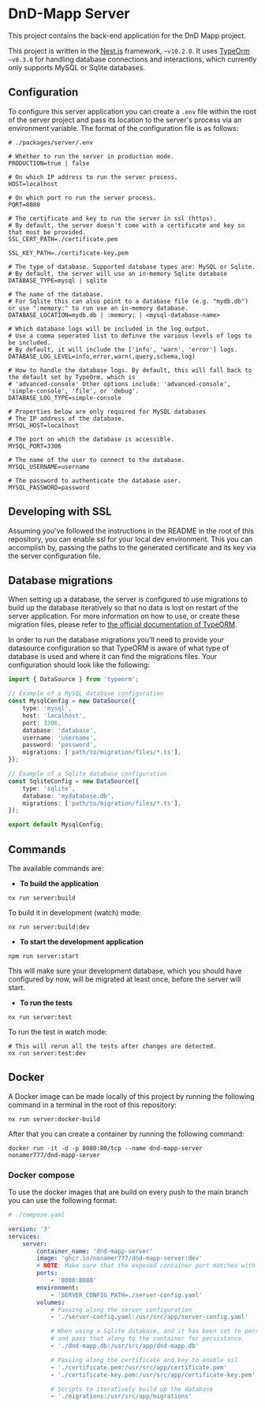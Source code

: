 # DnD-Mapp Server

This project contains the back-end application for the DnD Mapp project.

This project is written in the [Nest.js](https://nestjs.com) framework, `~v10.2.0`. It uses [TypeOrm](https://typeorm.io/) `~v0.3.0` for handling database connections and interactions, which currently only supports MySQL or Sqlite databases.

## Configuration

To configure this server application you can create a `.env` file within the root of the server project and pass its location to the server's process via an environment variable. The format of the configuration file is as follows:

```.env
# ./packages/server/.env

# Whether to run the server in production mode.
PRODUCTION=true | false

# On which IP address to run the server process.
HOST=localhost

# On which port ro run the server process.
PORT=8080

# The certificate and key to run the server in ssl (https).
# By default, the server doesn't come with a certificate and key so that must be provided.
SSL_CERT_PATH=./certificate.pem

SSL_KEY_PATH=./certificate-key.pem

# The type of database. Supported database types are: MySQL or Sqlite.
# By default, the server will use an in-memory Sqlite database
DATABASE_TYPE=mysql | sqlite

# The name of the database.
# For Sqlite this can also point to a database file (e.g. "mydb.db") or use ":memory:" to run use an in-memory database.
DATABASE_LOCATION=mydb.db | :memory: | <mysql-database-name>

# Which database logs will be included in the log output.
# Use a comma seperated list to definve the various levels of logs to be included.
# By default, it will include the ['info', 'warn', 'error'] logs.
DATABASE_LOG_LEVEL=info,error,warn(,query,schema,log)

# How to handle the database logs. By default, this will fall back to the default set by TypeOrm, which is
# 'advanced-console' Other options include: 'advanced-console', 'simple-console', 'file', or 'debug'.
DATABASE_LOG_TYPE=simple-console

# Properties below are only required for MySQL databases
# The IP address of the database.
MYSQL_HOST=localhost

# The port on which the database is accessible.
MYSQL_PORT=3306

# The name of the user to connect to the database.
MYSQL_USERNAME=username

# The password to authenticate the database user.
MYSQL_PASSWORD=password
```

## Developing with SSL

Assuming you've followed the instructions in the README in the root of this repository, you can enable ssl for your local dev environment. This you can accomplish by, passing the paths to the generated certificate and its key via the server configuration file.

## Database migrations

When setting up a database, the server is configured to use migrations to build up the database iteratively so that no data is lost on restart of the server application. For more information on how to use, or create these migration files, please refer to [the official documentation of TypeORM](https://typeorm.io/migrations).

In order to run the database migrations you'll need to provide your datasource configuration so that TypeORM is aware of what type of database is used and where it can find the migrations files. Your configuration should look like the following:

```typescript
import { DataSource } from 'typeorm';

// Example of a MySQL database configuration
const MysqlConfig = new DataSource({
    type: 'mysql',
    host: 'localhost',
    port: 3306,
    database: 'database',
    username: 'username',
    password: 'password',
    migrations: ['path/to/migration/files/*.ts'],
});

// Example of a Sqlite database configuration
const SqliteConfig = new DataSource({
    type: 'sqlite',
    database: 'mydatabase.db',
    migrations: ['path/to/migration/files/*.ts'],
});

export default MysqlConfig;
```

## Commands

The available commands are:

-   **To build the application**

```shell
nx run server:build
```

To build it in development (watch) mode:

```shell
nx run server:build:dev
```

-   **To start the development application**

```shell
npm run server:start
```

This will make sure your development database, which you should have configured by now, will be migrated at least once, before the server will start.

-   **To run the tests**

```shell
nx run server:test
```

To run the test in watch mode:

```shell
# This will rerun all the tests after changes are detected.
nx run server:test:dev
```

## Docker

A Docker image can be made locally of this project by running the following command in a terminal in the root of this repository:

```shell
nx run server:docker-build
```

After that you can create a container by running the following command:

```shell
docker run -it -d -p 8080:80/tcp --name dnd-mapp-server nonamer777/dnd-mapp-server
```

### Docker compose

To use the docker images that are build on every push to the main branch you can use the following format:

```yaml
# ./compose.yaml

version: '3'
services:
    server:
        container_name: 'dnd-mapp-server'
        image: 'ghcr.io/nonamer777/dnd-mapp-server:dev'
        # NOTE: Make sure that the exposed container port matches with the port on which the server is configured to run on
        ports:
            - '8080:8080'
        environment:
            - 'SERVER_CONFIG_PATH=./server-config.yaml'
        volumes:
            # Passing along the server configuration
            - './server-config.yaml:/usr/src/app/server-config.yaml'

            # When using a Sqlite database, and it has been set to persist the data to a file, You must create a database file,
            # and pass that along to the container for persistance.
            - './dnd-mapp.db:/usr/src/app/dnd-mapp.db'

            # Passing along the certificate and key to enable ssl
            - './certificate.pem:/usr/src/app/certificate.pem'
            - './certificate-key.pem:/usr/src/app/certificate-key.pem'

            # Scripts to iteratively build up the database
            - './migrations:/usr/src/app/migrations'
```
